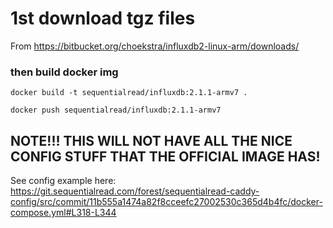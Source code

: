 # 1st download tgz files

From https://bitbucket.org/choekstra/influxdb2-linux-arm/downloads/


### then build docker img

```
docker build -t sequentialread/influxdb:2.1.1-armv7 .

docker push sequentialread/influxdb:2.1.1-armv7
```

## NOTE!!! THIS WILL NOT HAVE ALL THE NICE CONFIG STUFF THAT THE OFFICIAL IMAGE HAS!

See config example here: https://git.sequentialread.com/forest/sequentialread-caddy-config/src/commit/11b555a1474a82f8cceefc27002530c365d4b4fc/docker-compose.yml#L318-L344